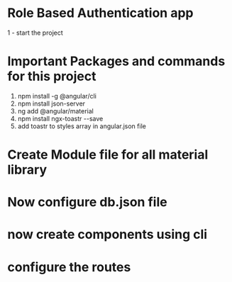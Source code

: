 # Role Based Authentication app

1 - start the project 

# Important Packages and commands for this project

1. npm install -g @angular/cli
2. npm install json-server
3. ng add @angular/material
4. npm install ngx-toastr --save
5. add toastr to styles array in angular.json file

# Create Module file for all material library
# Now configure db.json file 
# now create components using cli
# configure the routes 
